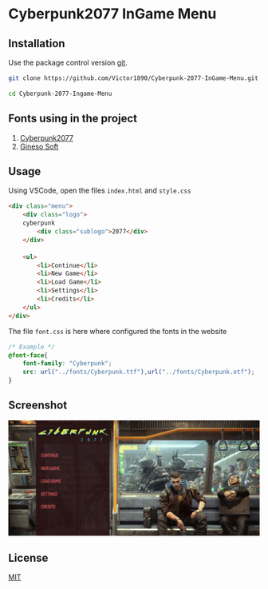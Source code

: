 # Cyberpunk2077 InGame Menu

## Installation

Use the package control version [git](https://git-scm.com/downloads).

```bash
git clone https://github.com/Victor1890/Cyberpunk-2077-InGame-Menu.git
```

```bash
cd Cyberpunk-2077-Ingame-Menu
```

## Fonts using in the project

1. [Cyberpunk2077](https://fontsrepo.com/cyberpunk-2077-free-font/)
2. [Gineso Soft](https://www.fonts.com/font/insigne/gineso-soft)


## Usage

Using VSCode, open the files `index.html` and `style.css`

```html
<div class="menu">
    <div class="logo">
    cyberpunk
        <div class="sublogo">2077</div>
    </div>

    <ul>
        <li>Continue</li>
        <li>New Game</li>
        <li>Load Game</li>
        <li>Settings</li>
        <li>Credits</li>
    </ul>
</div>
```

The file `font.css` is here where configured the fonts in the website

```css
/* Example */
@font-face{
    font-family: "Cyberpunk";
    src: url("../fonts/Cyberpunk.ttf"),url("../fonts/Cyberpunk.otf");
}
```
## Screenshot

![](design/Cyberpunk2077.png)

## License
[MIT](https://choosealicense.com/licenses/mit/)
